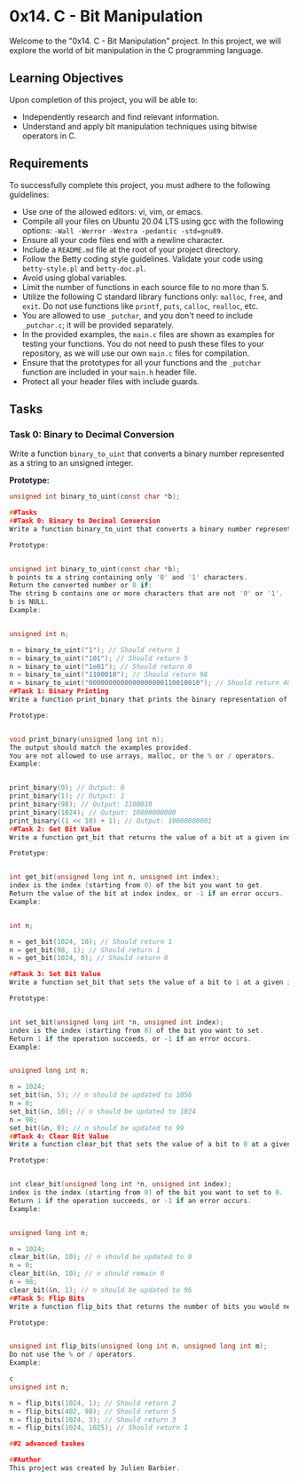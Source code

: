 # 0x14. C - Bit Manipulation

Welcome to the "0x14. C - Bit Manipulation" project. In this project, we will explore the world of bit manipulation in the C programming language.

## Learning Objectives

Upon completion of this project, you will be able to:

- Independently research and find relevant information.
- Understand and apply bit manipulation techniques using bitwise operators in C.

## Requirements

To successfully complete this project, you must adhere to the following guidelines:

- Use one of the allowed editors: vi, vim, or emacs.
- Compile all your files on Ubuntu 20.04 LTS using gcc with the following options: `-Wall -Werror -Wextra -pedantic -std=gnu89`.
- Ensure all your code files end with a newline character.
- Include a `README.md` file at the root of your project directory.
- Follow the Betty coding style guidelines. Validate your code using `betty-style.pl` and `betty-doc.pl`.
- Avoid using global variables.
- Limit the number of functions in each source file to no more than 5.
- Utilize the following C standard library functions only: `malloc`, `free`, and `exit`. Do not use functions like `printf`, `puts`, `calloc`, `realloc`, etc.
- You are allowed to use `_putchar`, and you don't need to include `_putchar.c`; it will be provided separately.
- In the provided examples, the `main.c` files are shown as examples for testing your functions. You do not need to push these files to your repository, as we will use our own `main.c` files for compilation.
- Ensure that the prototypes for all your functions and the `_putchar` function are included in your `main.h` header file.
- Protect all your header files with include guards.

## Tasks

### Task 0: Binary to Decimal Conversion

Write a function `binary_to_uint` that converts a binary number represented as a string to an unsigned integer.

**Prototype:**
```c
unsigned int binary_to_uint(const char *b);

##Tasks
##Task 0: Binary to Decimal Conversion
Write a function binary_to_uint that converts a binary number represented as a string to an unsigned integer.

Prototype:


unsigned int binary_to_uint(const char *b);
b points to a string containing only '0' and '1' characters.
Return the converted number or 0 if:
The string b contains one or more characters that are not '0' or '1'.
b is NULL.
Example:


unsigned int n;

n = binary_to_uint("1"); // Should return 1
n = binary_to_uint("101"); // Should return 5
n = binary_to_uint("1e01"); // Should return 0
n = binary_to_uint("1100010"); // Should return 98
n = binary_to_uint("0000000000000000000110010010"); // Should return 402
##Task 1: Binary Printing
Write a function print_binary that prints the binary representation of a number.

Prototype:


void print_binary(unsigned long int n);
The output should match the examples provided.
You are not allowed to use arrays, malloc, or the % or / operators.
Example:


print_binary(0); // Output: 0
print_binary(1); // Output: 1
print_binary(98); // Output: 1100010
print_binary(1024); // Output: 10000000000
print_binary((1 << 10) + 1); // Output: 10000000001
##Task 2: Get Bit Value
Write a function get_bit that returns the value of a bit at a given index.

Prototype:


int get_bit(unsigned long int n, unsigned int index);
index is the index (starting from 0) of the bit you want to get.
Return the value of the bit at index index, or -1 if an error occurs.
Example:


int n;

n = get_bit(1024, 10); // Should return 1
n = get_bit(98, 1); // Should return 1
n = get_bit(1024, 0); // Should return 0

##Task 3: Set Bit Value
Write a function set_bit that sets the value of a bit to 1 at a given index.

Prototype:


int set_bit(unsigned long int *n, unsigned int index);
index is the index (starting from 0) of the bit you want to set.
Return 1 if the operation succeeds, or -1 if an error occurs.
Example:


unsigned long int n;

n = 1024;
set_bit(&n, 5); // n should be updated to 1056
n = 0;
set_bit(&n, 10); // n should be updated to 1024
n = 98;
set_bit(&n, 0); // n should be updated to 99
##Task 4: Clear Bit Value
Write a function clear_bit that sets the value of a bit to 0 at a given index.

Prototype:


int clear_bit(unsigned long int *n, unsigned int index);
index is the index (starting from 0) of the bit you want to set to 0.
Return 1 if the operation succeeds, or -1 if an error occurs.
Example:


unsigned long int n;

n = 1024;
clear_bit(&n, 10); // n should be updated to 0
n = 0;
clear_bit(&n, 10); // n should remain 0
n = 98;
clear_bit(&n, 1); // n should be updated to 96
##Task 5: Flip Bits
Write a function flip_bits that returns the number of bits you would need to flip to get from one number to another.

Prototype:


unsigned int flip_bits(unsigned long int n, unsigned long int m);
Do not use the % or / operators.
Example:

c
unsigned int n;

n = flip_bits(1024, 1); // Should return 2
n = flip_bits(402, 98); // Should return 5
n = flip_bits(1024, 3); // Should return 3
n = flip_bits(1024, 1025); // Should return 1

##2 advanced taskes

##Author
This project was created by Julien Barbier.
